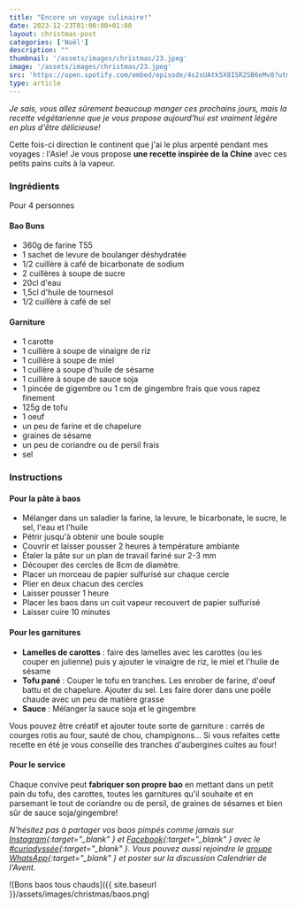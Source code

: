 ```yaml
---
title: "Encore un voyage culinaire!"
date: 2023-12-23T01:00:00+01:00
layout: christmas-post
categories: ['Noël']
description: ""
thumbnail: '/assets/images/christmas/23.jpeg'
image: '/assets/images/christmas/23.jpeg'
src: 'https://open.spotify.com/embed/episode/4s2sUAtk5X8ISR2SB6eMv0?utm_source=generator'
type: article
---
```


_Je sais, vous allez sûrement beaucoup manger ces prochains jours, mais la recette végétarienne que je vous propose aujourd'hui est vraiment légère en plus d'être délicieuse!_

Cette fois-ci direction le continent que j'ai le plus arpenté pendant mes voyages : l'Asie! Je vous propose **une recette inspirée de la Chine** avec ces petits pains cuits à la vapeur.

### Ingrédients 
Pour 4 personnes
#### Bao Buns
- 360g de farine T55
- 1 sachet de levure de boulanger déshydratée
- 1/2 cuillère à café de bicarbonate de sodium
- 2 cuillères à soupe de sucre
- 20cl d'eau
- 1,5cl d'huile de tournesol
- 1/2 cuillère à café de sel

#### Garniture
- 1 carotte
- 1 cuillère à soupe de vinaigre de riz
- 1 cuillère à soupe de miel
- 1 cuillère à soupe d'huile de sésame
- 1 cuillère à soupe de sauce soja
- 1 pincée de gigembre ou 1 cm de gingembre frais que vous rapez finement
- 125g de tofu
- 1 oeuf
- un peu de farine et de chapelure
- graines de sésame
- un peu de coriandre ou de persil frais
- sel

### Instructions
#### Pour la pâte à baos
- Mélanger dans un saladier la farine, la levure, le bicarbonate, le sucre, le sel, l'eau et l'huile
- Pétrir jusqu'à obtenir une boule souple
- Couvrir et laisser pousser 2 heures à température ambiante
- Étaler la pâte sur un plan de travail fariné sur 2-3 mm
- Découper des cercles de 8cm de diamètre.
- Placer un morceau de papier sulfurisé sur chaque cercle
- Plier en deux chacun des cercles
- Laisser pousser 1 heure
- Placer les baos dans un cuit vapeur recouvert de papier sulfurisé
- Laisser cuire 10 minutes

#### Pour les garnitures
- **Lamelles de carottes** : faire des lamelles avec les carottes (ou les couper en julienne) puis y ajouter le vinaigre de riz, le miel et l'huile de sésame
- **Tofu pané** : Couper le tofu en tranches. Les enrober de farine, d'oeuf battu et de chapelure. Ajouter du sel. Les faire dorer dans une poêle chaude avec un peu de matière grasse
- **Sauce** : Mélanger la sauce soja et le gingembre

Vous pouvez être créatif et ajouter toute sorte de garniture : carrés de courges rotis au four, sauté de chou, champignons... Si vous refaites cette recette en été je vous conseille des tranches d'aubergines cuites au four! 

#### Pour le service
Chaque convive peut **fabriquer son propre bao** en mettant dans un petit pain du tofu, des carottes, toutes les garnitures qu'il souhaite et en parsemant le tout de coriandre ou de persil, de graines de sésames et bien sûr de sauce soja/gingembre! 

_N'hésitez pas à partager vos baos pimpés comme jamais sur [Instagram](https://www.instagram.com/curiodyssee/){:target="\_blank" } et [Facebook](https://www.facebook.com/profile.php?id=100095299300100){:target="\_blank" } avec le [#curiodyssée](https://www.instagram.com/explore/tags/curiodyss%C3%A9e/){:target="\_blank" }. Vous pouvez aussi rejoindre le [groupe WhatsApp](https://chat.whatsapp.com/DpoZEthNJNf3GVLHsyHiG5){:target="\_blank" } et poster sur la discussion Calendrier de l'Avent._

![Bons baos tous chauds]({{ site.baseurl }}/assets/images/christmas/baos.png)
